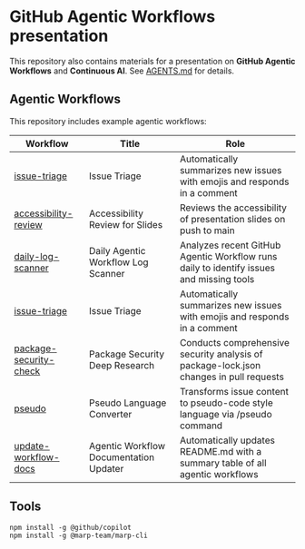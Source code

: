 # GitHub Agentic Workflows presentation

This repository also contains materials for a presentation on **GitHub Agentic Workflows** and **Continuous AI**. See [AGENTS.md](./AGENTS.md) for details.

## Agentic Workflows

This repository includes example agentic workflows:

| Workflow | Title | Role |
|----------|-------|------|
| [issue-triage](.github/workflows/issue-triage.md) | Issue Triage | Automatically summarizes new issues with emojis and responds in a comment |
| [accessibility-review](.github/workflows/accessibility-review.md) | Accessibility Review for Slides | Reviews the accessibility of presentation slides on push to main |
| [daily-log-scanner](.github/workflows/daily-log-scanner.md) | Daily Agentic Workflow Log Scanner | Analyzes recent GitHub Agentic Workflow runs daily to identify issues and missing tools |
| [issue-triage](.github/workflows/issue-triage.md) | Issue Triage | Automatically summarizes new issues with emojis and responds in a comment |
| [package-security-check](.github/workflows/package-security-check.md) | Package Security Deep Research | Conducts comprehensive security analysis of package-lock.json changes in pull requests |
| [pseudo](.github/workflows/pseudo.md) | Pseudo Language Converter | Transforms issue content to pseudo-code style language via /pseudo command |
| [update-workflow-docs](.github/workflows/update-workflow-docs.md) | Agentic Workflow Documentation Updater | Automatically updates README.md with a summary table of all agentic workflows |

## Tools

```
npm install -g @github/copilot
npm install -g @marp-team/marp-cli
```